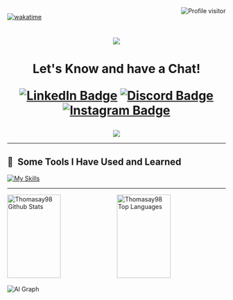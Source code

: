 <a href="https://komarev.com/ghpvc/?username=thomasay98">
  <img align="right" src="https://komarev.com/ghpvc/?username=thomasay98&label=Visitors&color=0e75b6&style=flat" alt="Profile visitor" />
</a>
  
[![wakatime](https://wakatime.com/badge/user/eebb3dd8-d9b2-40de-9b88-6fd6cac99dbc.svg)](https://wakatime.com/@eebb3dd8-d9b2-40de-9b88-6fd6cac99dbc)

<h1 align="center">
  <img src="https://capsule-render.vercel.app/api?type=waving&color=gradient&text=💥%20Hey%20Everyone!%20💥&height=95&section=header"/>
</h1>

<h1 align="center">
  Let's Know and have a Chat!
  <p align="center">
    <a href="https://www.linkedin.com/in/thomsaga"><img src="https://img.shields.io/badge/LinkedIn-blue?style=for-the-badge&logo=linkedin&logoColor=white" alt="LinkedIn Badge"></a>
    <a href="https://discord.gg/h4RZVfkmSQ"><img src="https://img.shields.io/badge/Discord-mediumslateblue?style=for-the-badge&logo=discord&logoColor=white" alt="Discord Badge"></a> 
    <a href="https://instagram.com/_thomsaga/"><img src="https://img.shields.io/badge/Instagram-magenta?style=for-the-badge&logo=instagram&logoColor=white" alt="Instagram Badge"></a> 
<!-- <p align="center"><img src="https://komarev.com/ghpvc/?username=thomasay98&style=flat-square&color=blue" alt=""></p> -->
  </p>
</h1>

<p align="center">
  <!-- <img src= "https://i.giphy.com/media/L1R1tvI9svkIWwpVYr/giphy.webp"> -->
  <!-- <img src= "https://i.pinimg.com/originals/e4/26/70/e426702edf874b181aced1e2fa5c6cde.gif"> -->
  <!-- <img src= "https://i.giphy.com/media/QX7nMrAHVN0FFD7EtK/giphy.webp"> -->
  <!-- <img src= "https://i.giphy.com/media/igRW3jH2LcCVzMqi5F/200w.webp"> -->
<!--   <img src= "https://s5.gifyu.com/images/Sj2MC.gif"> -->
  <!--   <img src= "https://s5.gifyu.com/images/SisVO.gif"> -->
  <img src="https://capsule-render.vercel.app/api?type=waving&color=gradient&height=80&section=footer"/>
</p>

<!-- <p align="center"> -->
<!--   <img src="https://capsule-render.vercel.app/api?type=waving&color=gradient&height=80&section=footer"/> -->
<!-- </p> -->

---  
  
<h2> 🚀 &nbsp;Some Tools I Have Used and Learned</h2>
<p align="left">
  
[![My Skills](https://skillicons.dev/icons?i=vscode,idea,androidstudio,html,css,java,javascript,dart,spring,flutter,mysql,mongodb,postman,github,stackoverflow&theme=light)](https://skillicons.dev) 
</p>

---

<a> 
  <a href="https://github.com/thomasay98"><img alt="Thomasay98 Github Stats" src="https://denvercoder1-github-readme-stats.vercel.app/api?username=thomasay98&show_icons=true&count_private=true&theme=react&border_color=7F3FBF&bg_color=0D1117&title_color=F85D7F&icon_color=F8D866" height="192px" width="49.5%"/></a>
  <a href="https://github.com/thomasay98"><img alt="Thomasay98 Top Languages" src="https://denvercoder1-github-readme-stats.vercel.app/api/top-langs/?username=thomasay98&langs_count=8&layout=compact&theme=react&border_color=7F3FBF&bg_color=0D1117&title_color=F85D7F&icon_color=F8D866" height="192px" width="49.5%"/></a>
  <br/>
</a>

![Al Graph](https://github-readme-activity-graph.vercel.app/graph?username=thomasay98&custom_title=thomasay98%20GitHub%20Activity%20Graph&bg_color=0D1117&color=7F3FBF&line=7F3FBF&point=7F3FBF&area_color=FFFFFF&title_color=FFFFFF&area=true)
<!--
**thomasay98/thomasay98** is a ✨ _special_ ✨ repository because its `README.md` (this file) appears on your GitHub profile.

Here are some ideas to get you started:

- 🔭 I’m currently working on ...
- 🌱 I’m currently learning ...
- 👯 I’m looking to collaborate on ...
- 🤔 I’m looking for help with ...
- 💬 Ask me about ...
- 📫 How to reach me: ...
- 😄 Pronouns: ...
- ⚡ Fun fact: ...
-->


